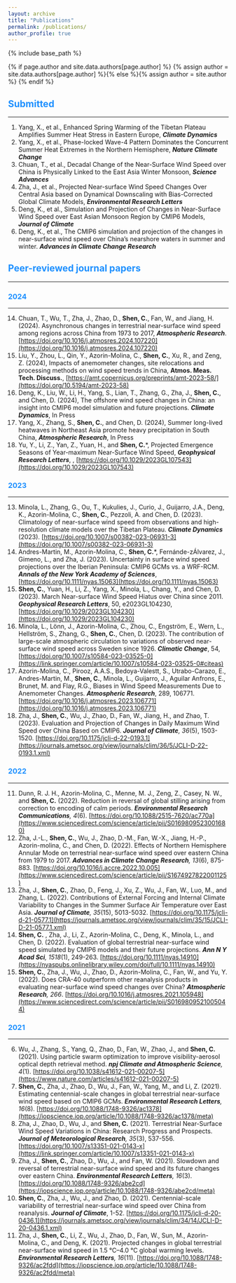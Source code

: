 ```yaml
---
layout: archive
title: "Publications"
permalink: /publications/
author_profile: true
---
```

{% include base_path %}

{% if page.author and site.data.authors[page.author] %}
  {% assign author = site.data.authors[page.author] %}{% else %}{% assign author = site.author %}
{% endif %}

## <span style="color:#1E90FF">Submitted</span>
------
1. Yang, X., et al., Enhanced Spring Warming of the Tibetan Plateau Amplifies Summer Heat Stress in Eastern Europe,  _**Climate Dynamics**_
4. Yang, X., et al., Phase-locked Wave-4 Pattern Dominates the Concurrent Summer Heat Extremes in the Northern Hemisphere,  _**Nature Climate Change**_
7. Chuan, T., et al., Decadal Change of the Near-Surface Wind Speed over China is Physically Linked to the East Asia Winter Monsoon, _**Science Advances**_
8. Zha, J., et al., Projected Near-surface Wind Speed Changes Over Central Asia based on Dynamical Downscaling with Bias-Corrected Global Climate Models, _**Environmental Research Letters**_
9. Deng, K., et al., Simulation and Projection of Changes in Near-Surface Wind Speed over East Asian Monsoon Region by CMIP6 Models, _**Journal of Climate**_
10. Deng, K., et al., The CMIP6 simulation and projection of the changes in near-surface wind speed over China’s nearshore waters in summer and winter. _**Advances in Climate Change Research**_

## <span style="color:#1E90FF">Peer-reviewed journal papers</span>
------
### <span style="color:#1E90FF">2024</span> 
------
14. Chuan, T., Wu, T., Zha, J., Zhao, D., **Shen, C.**, Fan, W., and Jiang, H. (2024). Asynchronous changes in terrestrial near-surface wind speed among regions across China from 1973 to 2017, _**Atmospheric Research**_. [https://doi.org/10.1016/j.atmosres.2024.107220](https://doi.org/10.1016/j.atmosres.2024.107220)
15. Liu, Y., Zhou, L., Qin, Y., Azorin-Molina, C., **Shen, C.**, Xu, R., and Zeng, Z. (2024), Impacts of anemometer changes, site relocations and processing methods on wind speed trends in China, **Atmos. Meas. Tech. Discuss.**, [https://amt.copernicus.org/preprints/amt-2023-58/](https://doi.org/10.5194/amt-2023-58)
16. Deng, K., Liu, W., Li, H., Yang, S., Lian, T., Zhang, G., Zha, J., **Shen, C.**, and Chen, D. (2024), The offshore wind speed changes in China: an insight into CMIP6 model simulation and future projections.
_**Climate Dynamics**_, In Press
17. Yang, X., Zhang, S., **Shen, C.**, and Chen, D. (2024), Summer long-lived heatwaves in Northeast Asia promote heavy precipitation in South China, _**Atmospheric Research**_, In Press
18. Yu, Y., Li, Z., Yan, Z., Yuan, H., and **Shen, C.***, Projected Emergence Seasons of Year-maximum Near-Surface Wind Speed,  _**Geophysical Research Letters**_, , [https://doi.org/10.1029/2023GL107543](https://doi.org/10.1029/2023GL107543)


### <span style="color:#1E90FF">2023</span> 
------
13. Minola, L., Zhang, G., Ou, T., Kukulies, J., Curio, J., Guijarro, J.A., Deng, K., Azorin-Molina, C., **Shen, C.**, Pezzoli, A. and Chen, D. (2023). Climatology of near-surface wind speed from observations and high-resolution climate models over the Tibetan Plateau. _**Climate Dynamics**_ (2023). [https://doi.org/10.1007/s00382-023-06931-3](https://doi.org/10.1007/s00382-023-06931-3)
14. Andres-Martin, M., Azorin-Molina, C., **Shen, C.***, Fernánde-zÁlvarez, J., Gimeno, L., and Zha, J. (2023). Uncertainty in surface wind speed projections over the Iberian Peninsula: CMIP6 GCMs vs. a WRF-RCM.  _**Annals of the New York Academy of Sciences**_, [https://doi.org/10.1111/nyas.15063](https://doi.org/10.1111/nyas.15063)
15. **Shen, C.**, Yuan, H., Li, Z., Yang, X., Minola, L., Chang, Y., and Chen, D. (2023). March Near-surface Wind Speed Hiatus over China since 2011. _**Geophysical Research Letters**_, 50, e2023GL104230, [https://doi.org/10.1029/2023GL104230](https://doi.org/10.1029/2023GL104230)
16. Minola, L., Lönn, J., Azorin-Molina, C., Zhou, C., Engström, E., Wern, L., Hellström, S., Zhang, G., **Shen, C.**, Chen, D. (2023). The contribution of large-scale atmospheric circulation to variations of observed near-surface wind speed across Sweden since 1926. _**Climatic Change**_, 54, [https://doi.org/10.1007/s10584-023-03525-0](https://link.springer.com/article/10.1007/s10584-023-03525-0#citeas)
17. Azorin-Molina, C., Pirooz, A.A.S., Bedoya-Valestt, S., Utrabo-Carazo, E., Andres-Martin, M.,  **Shen, C.**, Minola, L., Guijarro, J., Aguilar Anfrons, E., Brunet, M. and Flay, R.G., Biases in Wind Speed Measurements Due to Anemometer Changes. _**Atmospheric Research**_, 289, 106771. [https://doi.org/10.1016/j.atmosres.2023.106771](https://doi.org/10.1016/j.atmosres.2023.106771)
18. Zha, J., **Shen, C.**, Wu, J., Zhao, D., Fan, W., Jiang, H., and Zhao, T. (2023). Evaluation and Projection of Changes in Daily Maximum Wind Speed over China Based on CMIP6. _**Journal of Climate**, 36_(5), 1503-1520. [https://doi.org/10.1175/jcli-d-22-0193.1](https://journals.ametsoc.org/view/journals/clim/36/5/JCLI-D-22-0193.1.xml)

### <span style="color:#1E90FF">2022</span>
------
11. Dunn, R. J. H., Azorin-Molina, C., Menne, M. J., Zeng, Z., Casey, N. W., and **Shen, C.** (2022). Reduction in reversal of global stilling arising from correction to encoding of calm periods. _**Environmental Research Communications**, 4_(6). [https://doi.org/10.1088/2515-7620/ac770a](https://www.sciencedirect.com/science/article/pii/S0169809523001680)
10. Zha, J.-L., **Shen, C.**, Wu, J., Zhao, D.-M., Fan, W.-X., Jiang, H.-P., Azorin-molina, C., and Chen, D. (2022). Effects of Northern Hemisphere Annular Mode on terrestrial near-surface wind speed over eastern China from 1979 to 2017. _**Advances in Climate Change Research**, 13_(6), 875-883. [https://doi.org/10.1016/j.accre.2022.10.005](https://www.sciencedirect.com/science/article/pii/S1674927822001125)
9. Zha, J., **Shen, C.**, Zhao, D., Feng, J., Xu, Z., Wu, J., Fan, W., Luo, M., and Zhang, L. (2022). Contributions of External Forcing and Internal Climate Variability to Changes in the Summer Surface Air Temperature over East Asia. _**Journal of Climate**, 35_(15), 5013-5032. [https://doi.org/10.1175/jcli-d-21-0577.1](https://journals.ametsoc.org/view/journals/clim/35/15/JCLI-D-21-0577.1.xml)
8. **Shen, C.** , Zha, J., Li, Z., Azorin-Molina, C., Deng, K., Minola, L., and Chen, D. (2022). Evaluation of global terrestrial near-surface wind speed simulated by CMIP6 models and their future projections. _**Ann N Y Acad Sci**, 1518_(1), 249-263. [https://doi.org/10.1111/nyas.14910](https://nyaspubs.onlinelibrary.wiley.com/doi/full/10.1111/nyas.14910)
7. **Shen, C.**, Zha, J., Wu, J., Zhao, D., Azorin-Molina, C., Fan, W., and Yu, Y. (2022). Does CRA-40 outperform other reanalysis products in evaluating near-surface wind speed changes over China? _**Atmospheric Research**, 266_. [https://doi.org/10.1016/j.atmosres.2021.105948](https://www.sciencedirect.com/science/article/pii/S0169809521005044)

### <span style="color:#1E90FF">2021</span>
------
6. Wu, J., Zhang, S., Yang, Q., Zhao, D., Fan, W., Zhao, J., and **Shen, C.** (2021). Using particle swarm optimization to improve visibility-aerosol optical depth retrieval method. _**npj Climate and Atmospheric Science**, 4_(1). [https://doi.org/10.1038/s41612-021-00207-5](https://www.nature.com/articles/s41612-021-00207-5)
5. **Shen, C.**, Zha, J., Zhao, D., Wu, J., Fan, W., Yang, M., and Li, Z. (2021). Estimating centennial-scale changes in global terrestrial near-surface wind speed based on CMIP6 GCMs. _**Environmental Research Letters**, 16_(8). [https://doi.org/10.1088/1748-9326/ac1378](https://iopscience.iop.org/article/10.1088/1748-9326/ac1378/meta)
4. Zha, J., Zhao, D., Wu, J., and **Shen, C.** (2021). Terrestrial Near-Surface Wind Speed Variations in China: Research Progress and Prospects. _**Journal of Meteorological Research**, 35_(3), 537-556. [https://doi.org/10.1007/s13351-021-0143-x](https://link.springer.com/article/10.1007/s13351-021-0143-x)
3. Zha, J., **Shen, C.**, Zhao, D., Wu, J., and Fan, W. (2021). Slowdown and reversal of terrestrial near-surface wind speed and its future changes over eastern China. _**Environmental Research Letters**, 16_(3). [https://doi.org/10.1088/1748-9326/abe2cd](https://iopscience.iop.org/article/10.1088/1748-9326/abe2cd/meta)
2. **Shen, C.**, Zha, J., Wu, J., and Zhao, D. (2021). Centennial-scale variability of terrestrial near-surface wind speed over China from reanalysis. _**Journal of Climate**_, 1-52. [https://doi.org/10.1175/jcli-d-20-0436.1](https://journals.ametsoc.org/view/journals/clim/34/14/JCLI-D-20-0436.1.xml)
1. Zha, J., **Shen, C.**, Li, Z., Wu, J., Zhao, D., Fan, W., Sun, M., Azorin-Molina, C., and Deng, K. (2021). Projected changes in global terrestrial near-surface wind speed in 1.5 °C–4.0 °C global warming levels. _**Environmental Research Letters**, 16_(11). [https://doi.org/10.1088/1748-9326/ac2fdd](https://iopscience.iop.org/article/10.1088/1748-9326/ac2fdd/meta)


<style>
hr:nth-of-type(1) {
 border-color: #1E90FF !important;
}
hr:nth-of-type(2) {
 border-color: #1E90FF !important;
}
hr:nth-of-type(3) {
 border-color: #1E90FF !important;
}
hr:nth-of-type(4) {
 border-color: #1E90FF !important;
}
</style>
